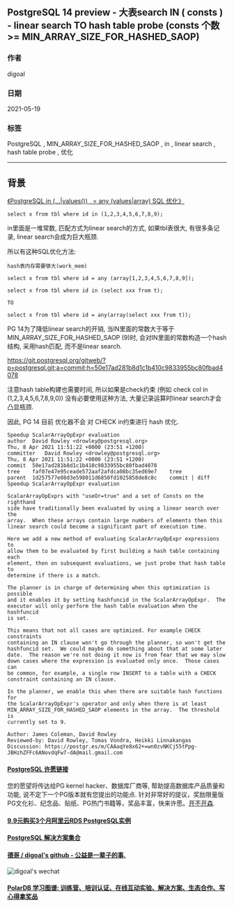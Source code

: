 ## PostgreSQL 14 preview - 大表search IN ( consts ) - linear search TO hash table probe (consts 个数>= MIN_ARRAY_SIZE_FOR_HASHED_SAOP)  
    
### 作者    
digoal    
    
### 日期    
2021-05-19     
    
### 标签    
PostgreSQL , MIN_ARRAY_SIZE_FOR_HASHED_SAOP , in , linear search , hash table probe , 优化      
    
----    
    
## 背景    
[《PostgreSQL in (...|values()) , = any (values|array) SQL 优化》](../201410/20141016_01.md)  
  
```  
select x from tbl where id in (1,2,3,4,5,6,7,8,9);   
```  
  
in里面是一堆常数, 匹配方式为linear search的方式, 如果tbl表很大, 有很多条记录, linear search会成为巨大瓶颈.  
  
所以有这种SQL优化方法:   
  
```  
hash表内存需要够大(work_mem)  
  
select x from tbl where id = any (array[1,2,3,4,5,6,7,8,9]);   
```  
  
```  
select x from tbl where id in (select xxx from t);  
  
TO  
  
select x from tbl where id = any(array(select xxx from t));  
```  
  
PG 14为了降低linear search的开销, 当IN里面的常数大于等于MIN_ARRAY_SIZE_FOR_HASHED_SAOP (9)时, 会对IN里面的常数构造一个hash结构, 采用hash匹配, 而不是linear search.   
  
https://git.postgresql.org/gitweb/?p=postgresql.git;a=commit;h=50e17ad281b8d1c1b410c9833955bc80fbad4078  
  
注意hash table构建也需要时间, 所以如果是check约束 (例如 check col in (1,2,3,4,5,6,7,8,9,0)) 没有必要使用这种方法, 大量记录运算时linear search才会凸显瓶颈.    
  
因此, PG 14 目前 优化器不会 对 CHECK in约束进行 hash 优化.   
  
```  
Speedup ScalarArrayOpExpr evaluation  
author	David Rowley <drowley@postgresql.org>	  
Thu, 8 Apr 2021 11:51:22 +0000 (23:51 +1200)  
committer	David Rowley <drowley@postgresql.org>	  
Thu, 8 Apr 2021 11:51:22 +0000 (23:51 +1200)  
commit	50e17ad281b8d1c1b410c9833955bc80fbad4078  
tree	faf07e47e95ceade572aaf2afdca08bc35ed69e7	tree  
parent	1d257577e08d3e598011d6850fd1025858de8c8c	commit | diff  
Speedup ScalarArrayOpExpr evaluation  
  
ScalarArrayOpExprs with "useOr=true" and a set of Consts on the righthand  
side have traditionally been evaluated by using a linear search over the  
array.  When these arrays contain large numbers of elements then this  
linear search could become a significant part of execution time.  
  
Here we add a new method of evaluating ScalarArrayOpExpr expressions to  
allow them to be evaluated by first building a hash table containing each  
element, then on subsequent evaluations, we just probe that hash table to  
determine if there is a match.  
  
The planner is in charge of determining when this optimization is possible  
and it enables it by setting hashfuncid in the ScalarArrayOpExpr.  The  
executor will only perform the hash table evaluation when the hashfuncid  
is set.  
  
This means that not all cases are optimized. For example CHECK constraints  
containing an IN clause won't go through the planner, so won't get the  
hashfuncid set.  We could maybe do something about that at some later  
date.  The reason we're not doing it now is from fear that we may slow  
down cases where the expression is evaluated only once.  Those cases can  
be common, for example, a single row INSERT to a table with a CHECK  
constraint containing an IN clause.  
  
In the planner, we enable this when there are suitable hash functions for  
the ScalarArrayOpExpr's operator and only when there is at least  
MIN_ARRAY_SIZE_FOR_HASHED_SAOP elements in the array.  The threshold is  
currently set to 9.  
  
Author: James Coleman, David Rowley  
Reviewed-by: David Rowley, Tomas Vondra, Heikki Linnakangas  
Discussion: https://postgr.es/m/CAAaqYe8x62+=wn0zvNKCj55tPpg-JBHzhZFFc6ANovdqFw7-dA@mail.gmail.com  
```  
  
  
  
      
  
#### [PostgreSQL 许愿链接](https://github.com/digoal/blog/issues/76 "269ac3d1c492e938c0191101c7238216")
您的愿望将传达给PG kernel hacker、数据库厂商等, 帮助提高数据库产品质量和功能, 说不定下一个PG版本就有您提出的功能点. 针对非常好的提议，奖励限量版PG文化衫、纪念品、贴纸、PG热门书籍等，奖品丰富，快来许愿。[开不开森](https://github.com/digoal/blog/issues/76 "269ac3d1c492e938c0191101c7238216").  
  
  
#### [9.9元购买3个月阿里云RDS PostgreSQL实例](https://www.aliyun.com/database/postgresqlactivity "57258f76c37864c6e6d23383d05714ea")
  
  
#### [PostgreSQL 解决方案集合](https://yq.aliyun.com/topic/118 "40cff096e9ed7122c512b35d8561d9c8")
  
  
#### [德哥 / digoal's github - 公益是一辈子的事.](https://github.com/digoal/blog/blob/master/README.md "22709685feb7cab07d30f30387f0a9ae")
  
  
![digoal's wechat](../pic/digoal_weixin.jpg "f7ad92eeba24523fd47a6e1a0e691b59")
  
  
#### [PolarDB 学习图谱: 训练营、培训认证、在线互动实验、解决方案、生态合作、写心得拿奖品](https://www.aliyun.com/database/openpolardb/activity "8642f60e04ed0c814bf9cb9677976bd4")
  
